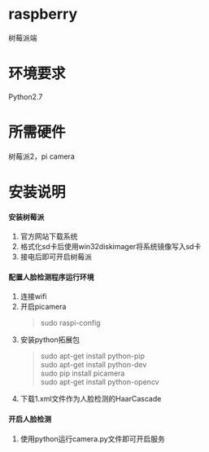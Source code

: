 # raspberry
树莓派端
# 环境要求
Python2.7
# 所需硬件
树莓派2，pi camera

# 安装说明
#### 安装树莓派
1.	官方网站下载系统
2.	格式化sd卡后使用win32diskimager将系统镜像写入sd卡
3.	接电后即可开启树莓派
#### 配置人脸检测程序运行环境
1.	连接wifi
2.	开启picamera
    > sudo raspi-config  
3.	安装python拓展包
    > sudo apt-get install python-pip  
    > sudo apt-get install python-dev   
    > sudo pip install picamera  
    > sudo apt-get install python-opencv  
4.	下载1.xml文件作为人脸检测的HaarCascade
#### 开启人脸检测
1.	使用python运行camera.py文件即可开启服务
